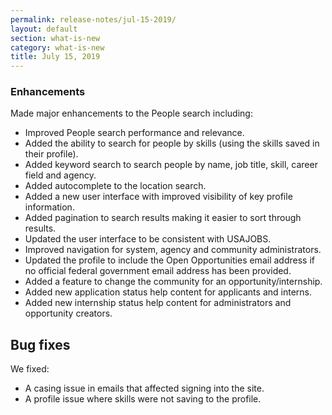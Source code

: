 ```yaml
---
permalink: release-notes/jul-15-2019/
layout: default
section: what-is-new
category: what-is-new
title: July 15, 2019
---
```


### Enhancements

Made major enhancements to the People search including:

- Improved People search performance and relevance.
- Added the ability to search for people by skills (using the skills saved in their profile).
- Added keyword search to search people by name, job title, skill, career field and agency.
- Added autocomplete to the location search.
- Added a new user interface with improved visibility of key profile information.
- Added pagination to search results making it easier to sort through results.
- Updated the user interface to be consistent with USAJOBS.
- Improved navigation for system, agency and community administrators.
- Updated the profile to include the Open Opportunities email address if no official federal government email address has been provided.
- Added a feature to change the community for an opportunity/internship.
- Added new application status help content for applicants and interns.
- Added new internship status help content for administrators and opportunity creators.

## Bug fixes

We fixed:

- A casing issue in emails that affected signing into the site.
- A profile issue where skills were not saving to the profile.
